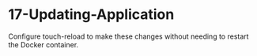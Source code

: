 # 17-Updating-Application
Configure touch-reload to make these changes without needing to restart the Docker container.
